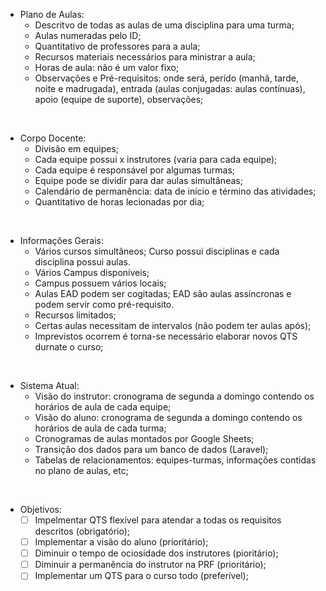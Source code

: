 - Plano de Aulas:
  - Descritvo de todas as aulas de uma disciplina para uma turma;
  - Aulas numeradas pelo ID;
  - Quantitativo de professores para a aula;
  - Recursos materiais necessários para ministrar a aula;
  - Horas de aula: não é um valor fixo;
  - Observações e Pré-requisitos: onde será, perído (manhã, tarde, noite e madrugada), entrada (aulas conjugadas: aulas contínuas), apoio (equipe de suporte), observações;
</br>

- Corpo Docente:
  - Divisão em equipes;
  - Cada equipe possui x instrutores (varia para cada equipe);
  - Cada equipe é responsável por algumas turmas;
  - Equipe pode se dividir para dar aulas simultâneas;
  - Calendário de permanência: data de início e término das atividades;
  - Quantitativo de horas lecionadas por dia;
</br>

- Informações Gerais:
  - Vários cursos simultâneos; Curso possui disciplinas e cada disciplina possui aulas.
  - Vários Campus disponíveis;
  - Campus possuem vários locais;
  - Aulas EAD podem ser cogitadas; EAD são aulas assíncronas e podem servir como pré-requisito.
  - Recursos limitados;
  - Certas aulas necessitam de intervalos (não podem ter aulas após);
  - Imprevistos ocorrem é torna-se necessário elaborar novos QTS durnate o curso;
</br>

- Sistema Atual:
  - Visão do instrutor: cronograma de segunda a domingo contendo os horários de aula de cada equipe;
  - Visão do aluno: cronograma de segunda a domingo contendo os horários de aula de cada turma;
  - Cronogramas de aulas montados por Google Sheets;
  - Transição dos dados para um banco de dados (Laravel);
  - Tabelas de relacionamentos: equipes-turmas, informações contidas no plano de aulas, etc;
</br>

- Objetivos:
  - [ ] Impelmentar QTS flexível para atendar a todas os requisitos descritos (obrigatório);
  - [ ] Implementar a visão do aluno (prioritário);
  - [ ] Diminuir o tempo de ociosidade dos instrutores (pioritário);
  - [ ] Diminuir a permanência do instrutor na PRF (prioritário);
  - [ ] Implementar um QTS para o curso todo (preferível);

 <!--
Visão do professor e aluno 
divisão em equipes: 12 equipes com instrutores variáveis
aulas simultâneas e é preciso reduzir o tempo de ociosidade (algumas vezes é necessário aumentar o espaço)
Disciplina possui x aulas e algumas delas tem condições especiais (precisam de ser a noite, tarde..)
imprevistos podem acontecer e é necessário refazer o QTS.
Professores tem "prazo": dar aula de dia tanto até tanto
O ideal:
é fazer um QTS para o curso todo (varia)
são vários cursos simultâneos
Sistema em Laravel: é basicamente o banco de dados
requisitos essenciais:
diminuir a ociosidade do professor
diminuir a permanência do instrutor na PRF
Visões do sistema:
visão do aluno (ver o quador de aulas)
visão do instrutor (ver quais aulas precisar dar)
Plano de ensino:
mostra as informações de cada disciplina
existe uma tabela contendo informações do plano de aulas
- visão do aluno é mais emergente
turmas simultâneas:
um grupo de professores pode se dividir e dar aulas smultâneas
professores são responsáveis por turmas
algumas aulas precisam de mais de um professor (na mesma sala)
equipes de professores: dão aulas para turmas específicas
tabela relacionando equipes e turmas
plano de atividades é para a turma
-->
